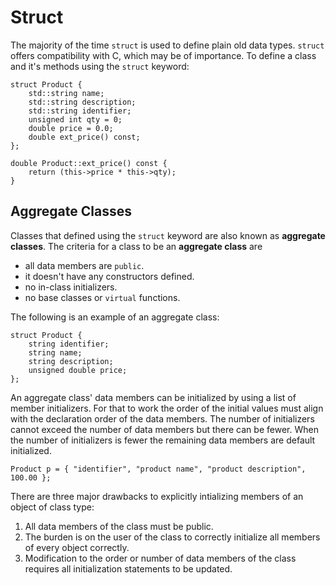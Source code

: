 # Struct
The majority of the time `struct` is used to define plain old data types. `struct` offers compatibility with C, which 
may be of importance. To define a class and it's methods using the `struct` keyword: 
```
struct Product {
    std::string name;
    std::string description;
    std::string identifier;
    unsigned int qty = 0;
    double price = 0.0;
    double ext_price() const; 
};

double Product::ext_price() const {
    return (this->price * this->qty);
}
```

## Aggregate Classes
Classes that defined using the `struct` keyword are also known as **aggregate classes**. The criteria for a class to be 
an **aggregate class** are

- all data members are `public`.
- it doesn't have any constructors defined.
- no in-class initializers.
- no base classes or `virtual` functions.

The following is an example of an aggregate class:

```
struct Product {
    string identifier;
    string name;
    string description;
    unsigned double price;
};
```

An aggregate class' data members can be initialized by using a list of member initializers. For that to work
the order of the initial values must align with the declaration order of the data members. The number of initializers 
cannot exceed the number of data members but there can be fewer. When the number of initializers is fewer the 
remaining data members are default initialized.

```
Product p = { "identifier", "product name", "product description", 100.00 };
```

There are three major drawbacks to explicitly intializing members of an object of class type:

1. All data members of the class must be public.
2. The burden is on the user of the class to correctly initialize all members of every object correctly.
3. Modification to the order or number of data members of the class requires all initialization statements to be 
updated.